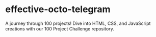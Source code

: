 # effective-octo-telegram
A journey through 100 projects! Dive into HTML, CSS, and JavaScript creations with our 100 Project Challenge repository.
